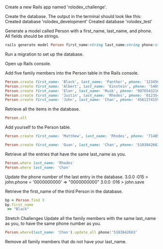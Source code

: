 Create a new Rails app named 'rolodex_challenge'.

Create the database. The output in the terminal should look like this:
Created database 'rolodex_development'
Created database 'rolodex_test'

Generate a model called Person with a first_name, last_name, and phone. All fields should be strings.
```ruby
rails generate model Person first_name:string last_name:string phone:string
```

Run a migration to set up the database.

Open up Rails console.


Add five family members into the Person table in the Rails console.
```ruby
Person.create first_name: 'Black', last_name: 'Panther', phone: '1234567890'
Person.create first_name: 'Albert', last_name: 'Einstein', phone: '5469871230'
Person.create first_name: 'Elon', last_name: 'Musk', phone: '9876543210'
Person.create first_name: 'Justin', last_name: 'Rhodes', phone: '0123541524'
Person.create first_name: 'John', last_name: 'Chan', phone: '4561274159'
```
Retrieve all the items in the database.
```ruby
Person.all
```
Add yourself to the Person table.
```ruby
Person.create first_name: 'Matthew', last_name: 'Rhodes', phone: '7148558051'

Person.create first_name: 'Guan', last_name: 'Chan', phone: '5103842663'
```

Retrieve all the entries that have the same last_name as you.
```ruby
Person.where last_name: 'Rhodes'
Person.where last_name: 'Chan'
```
Update the phone number of the last entry in the database.
3.0.0 :015 > john.phone = '0000000000'
 => "0000000000" 
3.0.0 :016 > john.save

Retrieve the first_name of the third Person in the database.
```ruby
bp = Person.find 3
bp.first_name
 => "Black" 
```
Stretch Challenges
Update all the family members with the same last_name as you, to have the same phone number as you.
```ruby
Person.where(last_name: 'Chan').update_all phone:'5103842663'
```
Remove all family members that do not have your last_name.
